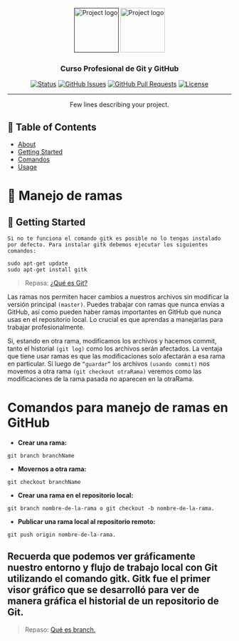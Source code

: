 <p align="center">
  <a href="" rel="noopener">
 <img width=100px height=100px src="https://static.platzi.com/media/platzi-isotipo@2x.png" alt="Project logo"></a>
 <img width=100px height=100px src="https://static.platzi.com/media/logotipo-platzi.png" alt="Project logo"></a>
</p>

<h3 align="center">Curso Profesional de Git y GitHub</h3>

<div align="center">

[![Status](https://img.shields.io/badge/status-active-success.svg)](https://github.com/jdBritto/Directory/graphs/contributors)
[![GitHub Issues](https://img.shields.io/github/issues/kylelobo/The-Documentation-Compendium.svg)](https://github.com/jdBritto/Directory/issues)
[![GitHub Pull Requests](https://img.shields.io/github/issues-pr/kylelobo/The-Documentation-Compendium.svg)](https://github.com/jdBritto/Directory/pulls)
[![License](https://img.shields.io/badge/license-MIT-blue.svg)](/LICENSE)

</div>

---

<p align="center"> Few lines describing your project.
    <br> 
</p>

## 📝 Table of Contents

- [About](#about)
- [Getting Started](#getting_started)
- [Comandos](#comand_basic)
- [Usage](#usage)

# 🧐 Manejo de ramas

## 🏁 Getting Started <a name = "getting_started"></a>


``Si no te funciona el comando gitk es posible no lo tengas instalado por defecto.
Para instalar gitk debemos ejecutar los siguientes comandos:``
````
sudo apt-get update
sudo apt-get install gitk
````
>Repasa: [¿Qué es Git?](https://platzi.com/clases/1557-git-github/20215-que-es-git/)

Las ramas nos permiten hacer cambios a nuestros archivos sin modificar la versión principal ``(master)``. Puedes trabajar con ramas que nunca envías a GitHub, así como pueden haber ramas importantes en GitHub que nunca usas en el repositorio local. Lo crucial es que aprendas a manejarlas para trabajar profesionalmente.

Si, estando en otra rama, modificamos los archivos y hacemos commit, tanto el historial ``(git log)`` como los archivos serán afectados. La ventaja que tiene usar ramas es que las modificaciones solo afectarán a esa rama en particular. Si luego de ``“guardar”`` los archivos ``(usando commit)`` nos movemos a otra rama ``(git checkout otraRama)`` veremos como las modificaciones de la rama pasada no aparecen en la otraRama.

# Comandos para manejo de ramas en GitHub <a name = "comand_basic"></a>
- **Crear una rama:**
````
git branch branchName
````
- **Movernos a otra rama:**
````
git checkout branchName
````
- **Crear una rama en el repositorio local:**
````
git branch nombre-de-la-rama o git checkout -b nombre-de-la-rama.
````

- **Publicar una rama local al repositorio remoto:**
````
git push origin nombre-de-la-rama.
````

Recuerda que podemos ver gráficamente nuestro entorno y flujo de trabajo local con Git utilizando el comando **gitk**.
Gitk fue el primer visor gráfico que se desarrolló para ver de manera gráfica el historial de un repositorio de Git.
----

>Repaso: [Qué es branch.](https://platzi.com/clases/1557-git-github/19947-que-es-un-branch-rama-y-como-funciona-un-merge-en-/)

